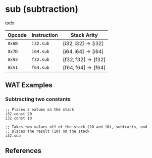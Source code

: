 
# sub (subtraction)

_todo_



| Opcode | Instruction | Stack Arity |
|--------|-------------|-------------|
| `0x6B` | `i32.sub`   | $[ \mathsf{i32}, \mathsf{i32} ] \to [ \mathsf{i32} ]$ |
| `0x7D` | `i64.sub`   | $[ \mathsf{i64}, \mathsf{i64} ] \to [ \mathsf{i64} ]$ |
| `0x93` | `f32.sub`   | $[ \mathsf{f32}, \mathsf{f32} ] \to [ \mathsf{f32} ]$ |
| `0xA1` | `f64.sub`   | $[ \mathsf{f64}, \mathsf{f64} ] \to [ \mathsf{f64} ]$ |



## WAT Examples

### Subtracting two constants

```wasm
;; Places 2 values on the stack
i32.const 20
i32.const 10

;; Takes two values off of the stack (20 and 10), subtracts, and
;; places the result (10) on the stack
i32.sub
```



## References

[^§2.4.1]: _WebAssembly Core Specification, Structure, Numeric Instructions_ - <https://www.w3.org/TR/wasm-core-2/syntax/instructions.html#numeric-instructions>
[^§4.3.2.3-isub]: _Execution, Numerics, Integer Operations, isub_ - <https://www.w3.org/TR/wasm-core-2/exec/numerics.html#op-isub>
[^§4.3.3.3-fsub]: _Execution, Numerics, Floating-Point Operations, fsub_ - <https://www.w3.org/TR/wasm-core-2/exec/numerics.html#op-fsub>
